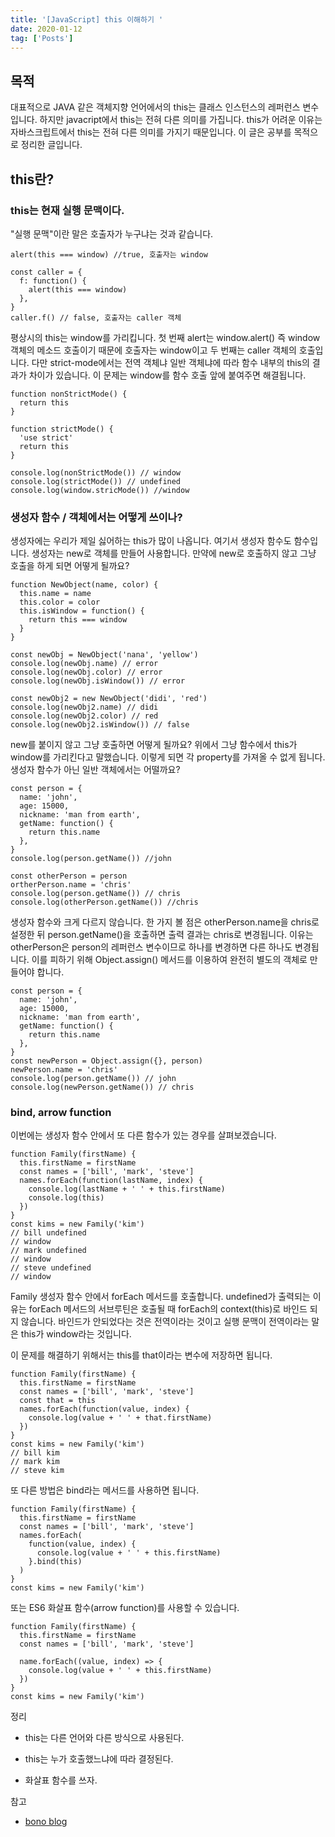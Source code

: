 ```yaml
---
title: '[JavaScript] this 이해하기 '
date: 2020-01-12
tag: ['Posts']
---
```


## 목적

대표적으로 JAVA 같은 객체지향 언어에서의 this는 클래스 인스턴스의 레퍼런스 변수입니다. 하지만 javacript에서 this는 전혀 다른 의미를 가집니다. this가 어려운 이유는 자바스크립트에서 this는 전혀 다른 의미를 가지기 때문입니다. 이 글은 공부를 목적으로 정리한 글입니다.

## this란?

### this는 현재 실행 문맥이다.

"실행 문맥"이란 말은 호출자가 누구냐는 것과 같습니다.

```tsx
alert(this === window) //true, 호출자는 window

const caller = {
  f: function() {
    alert(this === window)
  },
}
caller.f() // false, 호출자는 caller 객체
```

평상시의 this는 window를 가리킵니다.
첫 번째 alert는 window.alert() 즉 window 객체의 메소드 호출이기 때문에 호출자는 window이고 두 번째는 caller 객체의 호출입니다. 다만 strict-mode에서는 전역 객체냐 일반 객체냐에 따라 함수 내부의 this의 결과가 차이가 있습니다. 이 문제는 window를 함수 호출 앞에 붙여주면 해결됩니다.

```tsx
function nonStrictMode() {
  return this
}

function strictMode() {
  'use strict'
  return this
}

console.log(nonStrictMode()) // window
console.log(strictMode()) // undefined
console.log(window.stricMode()) //window
```

### 생성자 함수 / 객체에서는 어떻게 쓰이나?

생성자에는 우리가 제일 싫어하는 this가 많이 나옵니다. 여기서 생성자 함수도 함수입니다. 생성자는 new로 객체를 만들어 사용합니다. 만약에 new로 호출하지 않고 그냥 호출을 하게 되면 어떻게 될까요?

```tsx
function NewObject(name, color) {
  this.name = name
  this.color = color
  this.isWindow = function() {
    return this === window
  }
}

const newObj = NewObject('nana', 'yellow')
console.log(newObj.name) // error
console.log(newObj.color) // error
console.log(newObj.isWindow()) // error

const newObj2 = new NewObject('didi', 'red')
console.log(newObj2.name) // didi
console.log(newObj2.color) // red
console.log(newObj2.isWindow()) // false
```

new를 붙이지 않고 그냥 호출하면 어떻게 될까요? 위에서 그냥 함수에서 this가 window를 가리킨다고 말했습니다. 이렇게 되면 각 property를 가져올 수 없게 됩니다. 생성자 함수가 아닌 일반 객체에서는 어떨까요?

```tsx
const person = {
  name: 'john',
  age: 15000,
  nickname: 'man from earth',
  getName: function() {
    return this.name
  },
}
console.log(person.getName()) //john

const otherPerson = person
ortherPerson.name = 'chris'
console.log(person.getName()) // chris
console.log(otherPerson.getName()) //chris
```

생성자 함수와 크게 다르지 않습니다. 한 가지 볼 점은 otherPerson.name을 chris로 설정한 뒤 person.getName()을 호출하면 출력 결과는 chris로 변경됩니다. 이유는 otherPerson은 person의 레퍼런스 변수이므로 하나를 변경하면 다른 하나도 변경됩니다. 이를 피하기 위해 Object.assign() 메서드를 이용하여 완전히 별도의 객체로 만들어야 합니다.

```tsx
const person = {
  name: 'john',
  age: 15000,
  nickname: 'man from earth',
  getName: function() {
    return this.name
  },
}
const newPerson = Object.assign({}, person)
newPerson.name = 'chris'
console.log(person.getName()) // john
console.log(newPerson.getName()) // chris
```

### bind, arrow function

이번에는 생성자 함수 안에서 또 다른 함수가 있는 경우를 살펴보겠습니다.

```tsx
function Family(firstName) {
  this.firstName = firstName
  const names = ['bill', 'mark', 'steve']
  names.forEach(function(lastName, index) {
    console.log(lastName + ' ' + this.firstName)
    console.log(this)
  })
}
const kims = new Family('kim')
// bill undefined
// window
// mark undefined
// window
// steve undefined
// window
```

Family 생성자 함수 안에서 forEach 메서드를 호출합니다. undefined가 출력되는 이유는 forEach 메서드의 서브루틴은 호출될 때 forEach의 context(this)로 바인드 되지 않습니다. 바인드가 안되었다는 것은 전역이라는 것이고 실행 문맥이 전역이라는 말은 this가 window라는 것입니다.

이 문제를 해결하기 위해서는 this를 that이라는 변수에 저장하면 됩니다.

```tsx
function Family(firstName) {
  this.firstName = firstName
  const names = ['bill', 'mark', 'steve']
  const that = this
  names.forEach(function(value, index) {
    console.log(value + ' ' + that.firstName)
  })
}
const kims = new Family('kim')
// bill kim
// mark kim
// steve kim
```

또 다른 방법은 bind라는 메서드를 사용하면 됩니다.

```tsx
function Family(firstName) {
  this.firstName = firstName
  const names = ['bill', 'mark', 'steve']
  names.forEach(
    function(value, index) {
      console.log(value + ' ' + this.firstName)
    }.bind(this)
  )
}
const kims = new Family('kim')
```

또는 ES6 화살표 함수(arrow function)를 사용할 수 있습니다.

```tsx
function Family(firstName) {
  this.firstName = firstName
  const names = ['bill', 'mark', 'steve']

  name.forEach((value, index) => {
    console.log(value + ' ' + this.firstName)
  })
}
const kims = new Family('kim')
```

정리

- this는 다른 언어와 다른 방식으로 사용된다.

- this는 누가 호출했느냐에 따라 결정된다.

- 화살표 함수를 쓰자.

참고

- [bono blog](https://blueshw.github.io/2018/03/12/this/)
